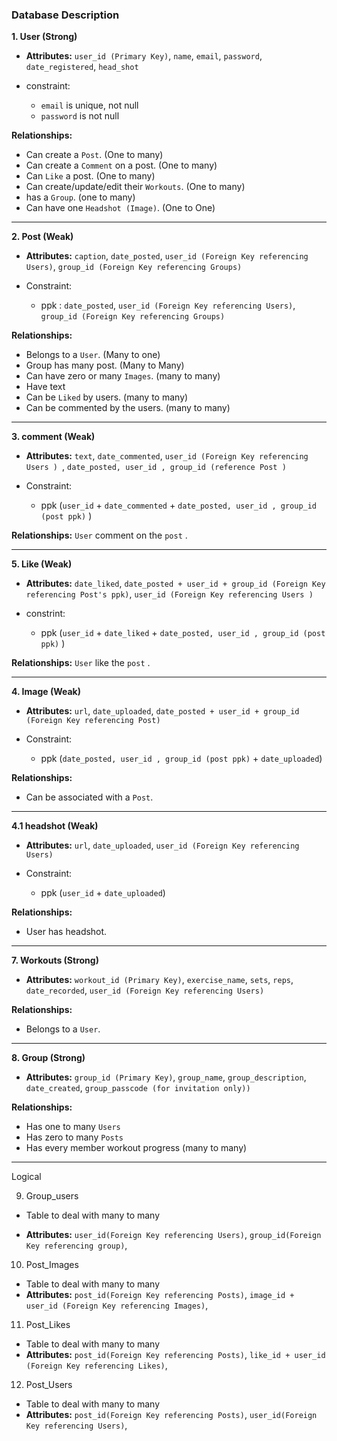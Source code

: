 ### Database Description

**1. User (Strong)**
- **Attributes:** `user_id (Primary Key)`, `name`, `email`, `password`, `date_registered`, `head_shot`

- constraint:
    - `email` is unique, not null 
    - `password` is not null

**Relationships:**
- Can create a `Post`. (One to many)
- Can create a `Comment` on a post. (One to many)
- Can `Like` a post. (One to many)
- Can create/update/edit their `Workouts`. (One to many)
- has a `Group`. (one to many)
- Can have one `Headshot (Image)`. (One to One)
---

**2. Post (Weak)**

- **Attributes:**  `caption`, `date_posted`, `user_id (Foreign Key referencing Users)`, `group_id (Foreign Key referencing Groups)`

- Constraint:
    - ppk : `date_posted`, `user_id (Foreign Key referencing Users)`, `group_id (Foreign Key referencing Groups)`


**Relationships:**
- Belongs to a `User`. (Many to one)
- Group has many post. 
(Many to Many)
- Can have zero or many `Images`.
(many to many)
- Have text 
- Can be `Liked` by users.
(many to many)
- Can be commented by the users. (many to many)
---

**3. comment (Weak)**
- **Attributes:**  `text`, `date_commented`, `user_id (Foreign Key referencing Users ) `,  `date_posted, user_id , group_id (reference Post )`

- Constraint: 
    - ppk (`user_id` + `date_commented` + `date_posted, user_id , group_id (post ppk)` )

**Relationships:**
`User` comment on the `post` .

---

**5. Like (Weak)**
- **Attributes:** `date_liked`, `date_posted + user_id + group_id (Foreign Key referencing Post's ppk)`, `user_id (Foreign Key referencing Users ) `

- constrint:
    - ppk (`user_id` + `date_liked` + `date_posted, user_id , group_id (post ppk)` )

**Relationships:**
`User` like the `post` .

--- 

**4. Image (Weak)**
- **Attributes:** `url`, `date_uploaded`, `date_posted + user_id + group_id (Foreign Key referencing Post)`

- Constraint:
    - ppk (`date_posted, user_id , group_id (post ppk)` + `date_uploaded`)

**Relationships:**
- Can be associated with a `Post`.

---

**4.1 headshot (Weak)**
- **Attributes:** `url`, `date_uploaded`, `user_id (Foreign Key referencing Users)`

- Constraint:
    - ppk (`user_id` + `date_uploaded`)

**Relationships:**
- User has headshot.


--- 

**7. Workouts (Strong)**
- **Attributes:** `workout_id (Primary Key)`, `exercise_name`, `sets`, `reps`, `date_recorded`, `user_id (Foreign Key referencing Users)`

**Relationships:**
- Belongs to a `User`.

---

**8. Group (Strong)**
- **Attributes:** `group_id (Primary Key)`, `group_name`, `group_description`, `date_created`, `group_passcode (for invitation only))`

**Relationships:**
- Has one to many `Users`
- Has zero to many `Posts`
- Has every member workout progress (many to many)
---- 
Logical 

9. Group_users 
- Table to deal with many to many 

- **Attributes:** `user_id(Foreign Key referencing Users)`, `group_id(Foreign Key referencing group)`, 

10. Post_Images
- Table to deal with many to many 
- **Attributes:** `post_id(Foreign Key referencing Posts)`, `image_id + user_id (Foreign Key referencing Images)`,

11. Post_Likes
- Table to deal with many to many
- **Attributes:** `post_id(Foreign Key referencing Posts)`, `like_id + user_id (Foreign Key referencing Likes)`,

12. Post_Users
- Table to deal with many to many
- **Attributes:** `post_id(Foreign Key referencing Posts)`, `user_id(Foreign Key referencing Users)`,




